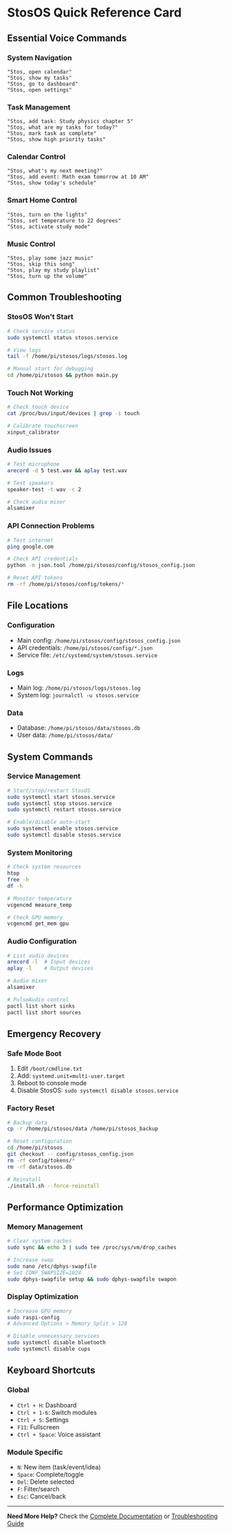 # StosOS Quick Reference Card

## Essential Voice Commands

### System Navigation
```
"Stos, open calendar"
"Stos, show my tasks"
"Stos, go to dashboard"
"Stos, open settings"
```

### Task Management
```
"Stos, add task: Study physics chapter 5"
"Stos, what are my tasks for today?"
"Stos, mark task as complete"
"Stos, show high priority tasks"
```

### Calendar Control
```
"Stos, what's my next meeting?"
"Stos, add event: Math exam tomorrow at 10 AM"
"Stos, show today's schedule"
```

### Smart Home Control
```
"Stos, turn on the lights"
"Stos, set temperature to 22 degrees"
"Stos, activate study mode"
```

### Music Control
```
"Stos, play some jazz music"
"Stos, skip this song"
"Stos, play my study playlist"
"Stos, turn up the volume"
```

## Common Troubleshooting

### StosOS Won't Start
```bash
# Check service status
sudo systemctl status stosos.service

# View logs
tail -f /home/pi/stosos/logs/stosos.log

# Manual start for debugging
cd /home/pi/stosos && python main.py
```

### Touch Not Working
```bash
# Check touch device
cat /proc/bus/input/devices | grep -i touch

# Calibrate touchscreen
xinput_calibrator
```

### Audio Issues
```bash
# Test microphone
arecord -d 5 test.wav && aplay test.wav

# Test speakers
speaker-test -t wav -c 2

# Check audio mixer
alsamixer
```

### API Connection Problems
```bash
# Test internet
ping google.com

# Check API credentials
python -m json.tool /home/pi/stosos/config/stosos_config.json

# Reset API tokens
rm -rf /home/pi/stosos/config/tokens/*
```

## File Locations

### Configuration
- Main config: `/home/pi/stosos/config/stosos_config.json`
- API credentials: `/home/pi/stosos/config/*.json`
- Service file: `/etc/systemd/system/stosos.service`

### Logs
- Main log: `/home/pi/stosos/logs/stosos.log`
- System log: `journalctl -u stosos.service`

### Data
- Database: `/home/pi/stosos/data/stosos.db`
- User data: `/home/pi/stosos/data/`

## System Commands

### Service Management
```bash
# Start/stop/restart StosOS
sudo systemctl start stosos.service
sudo systemctl stop stosos.service
sudo systemctl restart stosos.service

# Enable/disable auto-start
sudo systemctl enable stosos.service
sudo systemctl disable stosos.service
```

### System Monitoring
```bash
# Check system resources
htop
free -h
df -h

# Monitor temperature
vcgencmd measure_temp

# Check GPU memory
vcgencmd get_mem gpu
```

### Audio Configuration
```bash
# List audio devices
arecord -l  # Input devices
aplay -l    # Output devices

# Audio mixer
alsamixer

# PulseAudio control
pactl list short sinks
pactl list short sources
```

## Emergency Recovery

### Safe Mode Boot
1. Edit `/boot/cmdline.txt`
2. Add: `systemd.unit=multi-user.target`
3. Reboot to console mode
4. Disable StosOS: `sudo systemctl disable stosos.service`

### Factory Reset
```bash
# Backup data
cp -r /home/pi/stosos/data /home/pi/stosos_backup

# Reset configuration
cd /home/pi/stosos
git checkout -- config/stosos_config.json
rm -rf config/tokens/*
rm -rf data/stosos.db

# Reinstall
./install.sh --force-reinstall
```

## Performance Optimization

### Memory Management
```bash
# Clear system caches
sudo sync && echo 3 | sudo tee /proc/sys/vm/drop_caches

# Increase swap
sudo nano /etc/dphys-swapfile
# Set CONF_SWAPSIZE=1024
sudo dphys-swapfile setup && sudo dphys-swapfile swapon
```

### Display Optimization
```bash
# Increase GPU memory
sudo raspi-config
# Advanced Options > Memory Split > 128

# Disable unnecessary services
sudo systemctl disable bluetooth
sudo systemctl disable cups
```

## Keyboard Shortcuts

### Global
- `Ctrl + H`: Dashboard
- `Ctrl + 1-6`: Switch modules
- `Ctrl + S`: Settings
- `F11`: Fullscreen
- `Ctrl + Space`: Voice assistant

### Module Specific
- `N`: New item (task/event/idea)
- `Space`: Complete/toggle
- `Del`: Delete selected
- `F`: Filter/search
- `Esc`: Cancel/back

---

**Need More Help?** Check the [Complete Documentation](README.md) or [Troubleshooting Guide](TROUBLESHOOTING_GUIDE.md)